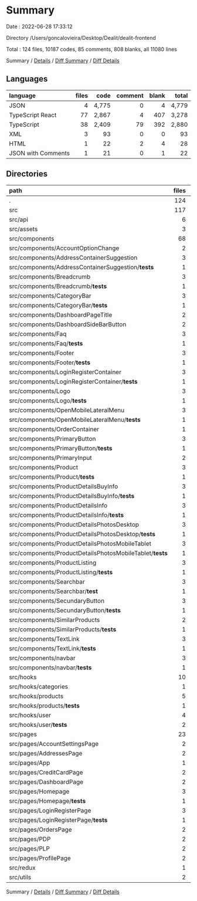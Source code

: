 # Summary

Date : 2022-06-28 17:33:12

Directory /Users/goncalovieira/Desktop/Dealit/dealit-frontend

Total : 124 files,  10187 codes, 85 comments, 808 blanks, all 11080 lines

Summary / [Details](details.md) / [Diff Summary](diff.md) / [Diff Details](diff-details.md)

## Languages
| language | files | code | comment | blank | total |
| :--- | ---: | ---: | ---: | ---: | ---: |
| JSON | 4 | 4,775 | 0 | 4 | 4,779 |
| TypeScript React | 77 | 2,867 | 4 | 407 | 3,278 |
| TypeScript | 38 | 2,409 | 79 | 392 | 2,880 |
| XML | 3 | 93 | 0 | 0 | 93 |
| HTML | 1 | 22 | 2 | 4 | 28 |
| JSON with Comments | 1 | 21 | 0 | 1 | 22 |

## Directories
| path | files | code | comment | blank | total |
| :--- | ---: | ---: | ---: | ---: | ---: |
| . | 124 | 10,187 | 85 | 808 | 11,080 |
| src | 117 | 5,352 | 82 | 797 | 6,231 |
| src/api | 6 | 211 | 0 | 32 | 243 |
| src/assets | 3 | 93 | 0 | 0 | 93 |
| src/components | 68 | 3,333 | 69 | 513 | 3,915 |
| src/components/AccountOptionChange | 2 | 175 | 6 | 22 | 203 |
| src/components/AddressContainerSuggestion | 3 | 168 | 1 | 23 | 192 |
| src/components/AddressContainerSuggestion/__tests__ | 1 | 52 | 0 | 6 | 58 |
| src/components/Breadcrumb | 3 | 84 | 2 | 14 | 100 |
| src/components/Breadcrumb/__tests__ | 1 | 15 | 0 | 2 | 17 |
| src/components/CategoryBar | 3 | 108 | 0 | 26 | 134 |
| src/components/CategoryBar/__tests__ | 1 | 30 | 0 | 9 | 39 |
| src/components/DashboardPageTitle | 2 | 30 | 3 | 10 | 43 |
| src/components/DashboardSideBarButton | 2 | 136 | 11 | 26 | 173 |
| src/components/Faq | 3 | 92 | 0 | 19 | 111 |
| src/components/Faq/__tests__ | 1 | 19 | 0 | 4 | 23 |
| src/components/Footer | 3 | 39 | 0 | 9 | 48 |
| src/components/Footer/__tests__ | 1 | 11 | 0 | 2 | 13 |
| src/components/LoginRegisterContainer | 3 | 414 | 0 | 62 | 476 |
| src/components/LoginRegisterContainer/__tests__ | 1 | 108 | 0 | 33 | 141 |
| src/components/Logo | 3 | 47 | 0 | 13 | 60 |
| src/components/Logo/__tests__ | 1 | 12 | 0 | 4 | 16 |
| src/components/OpenMobileLateralMenu | 3 | 162 | 0 | 22 | 184 |
| src/components/OpenMobileLateralMenu/__tests__ | 1 | 14 | 0 | 3 | 17 |
| src/components/OrderContainer | 1 | 8 | 0 | 4 | 12 |
| src/components/PrimaryButton | 3 | 46 | 0 | 12 | 58 |
| src/components/PrimaryButton/__tests__ | 1 | 14 | 0 | 4 | 18 |
| src/components/PrimaryInput | 2 | 43 | 0 | 8 | 51 |
| src/components/Product | 3 | 105 | 0 | 19 | 124 |
| src/components/Product/__tests__ | 1 | 23 | 0 | 5 | 28 |
| src/components/ProductDetailsBuyInfo | 3 | 323 | 18 | 50 | 391 |
| src/components/ProductDetailsBuyInfo/__tests__ | 1 | 24 | 0 | 3 | 27 |
| src/components/ProductDetailsInfo | 3 | 183 | 15 | 32 | 230 |
| src/components/ProductDetailsInfo/__tests__ | 1 | 24 | 0 | 4 | 28 |
| src/components/ProductDetailsPhotosDesktop | 3 | 156 | 5 | 22 | 183 |
| src/components/ProductDetailsPhotosDesktop/__tests__ | 1 | 24 | 0 | 4 | 28 |
| src/components/ProductDetailsPhotosMobileTablet | 3 | 117 | 4 | 18 | 139 |
| src/components/ProductDetailsPhotosMobileTablet/__tests__ | 1 | 24 | 0 | 4 | 28 |
| src/components/ProductListing | 3 | 563 | 4 | 35 | 602 |
| src/components/ProductListing/__tests__ | 1 | 34 | 0 | 2 | 36 |
| src/components/Searchbar | 3 | 67 | 0 | 14 | 81 |
| src/components/Searchbar/__test__ | 1 | 9 | 0 | 3 | 12 |
| src/components/SecundaryButton | 3 | 48 | 0 | 11 | 59 |
| src/components/SecundaryButton/__tests__ | 1 | 16 | 0 | 4 | 20 |
| src/components/SimilarProducts | 2 | 47 | 0 | 9 | 56 |
| src/components/SimilarProducts/__tests__ | 1 | 24 | 0 | 4 | 28 |
| src/components/TextLink | 3 | 38 | 0 | 11 | 49 |
| src/components/TextLink/__tests__ | 1 | 15 | 0 | 4 | 19 |
| src/components/navbar | 3 | 134 | 0 | 22 | 156 |
| src/components/navbar/__tests__ | 1 | 14 | 0 | 3 | 17 |
| src/hooks | 10 | 236 | 0 | 44 | 280 |
| src/hooks/categories | 1 | 27 | 0 | 4 | 31 |
| src/hooks/products | 5 | 71 | 0 | 14 | 85 |
| src/hooks/products/__tests__ | 1 | 24 | 0 | 6 | 30 |
| src/hooks/user | 4 | 138 | 0 | 26 | 164 |
| src/hooks/user/__tests__ | 2 | 88 | 0 | 14 | 102 |
| src/pages | 23 | 1,319 | 12 | 185 | 1,516 |
| src/pages/AccountSettingsPage | 2 | 79 | 0 | 9 | 88 |
| src/pages/AddressesPage | 2 | 30 | 0 | 6 | 36 |
| src/pages/App | 1 | 16 | 0 | 3 | 19 |
| src/pages/CreditCardPage | 2 | 30 | 0 | 7 | 37 |
| src/pages/DashboardPage | 2 | 101 | 2 | 13 | 116 |
| src/pages/Homepage | 3 | 344 | 0 | 45 | 389 |
| src/pages/Homepage/__tests__ | 1 | 20 | 0 | 4 | 24 |
| src/pages/LoginRegisterPage | 3 | 200 | 0 | 33 | 233 |
| src/pages/LoginRegisterPage/__tests__ | 1 | 49 | 0 | 9 | 58 |
| src/pages/OrdersPage | 2 | 30 | 0 | 6 | 36 |
| src/pages/PDP | 2 | 192 | 10 | 33 | 235 |
| src/pages/PLP | 2 | 267 | 0 | 24 | 291 |
| src/pages/ProfilePage | 2 | 30 | 0 | 6 | 36 |
| src/redux | 1 | 36 | 0 | 5 | 41 |
| src/utils | 2 | 30 | 0 | 4 | 34 |

Summary / [Details](details.md) / [Diff Summary](diff.md) / [Diff Details](diff-details.md)